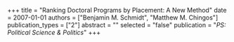 +++
title = "Ranking Doctoral Programs by Placement: A New Method"
date = 2007-01-01
authors = ["Benjamin M. Schmidt", "Matthew M. Chingos"]
publication_types = ["2"]
abstract = ""
selected = "false"
publication = "*PS: Political Science & Politics*"
+++

